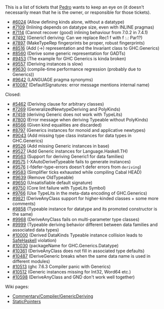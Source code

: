 
This is a list of tickets that [
Pedro](http://dreixel.net) wants to keep an eye on (it doesn't necessarily mean that he is the owner, or responsible for those tickets).


- [\#6024](http://gitlabghc.nibbler/ghc/ghc/issues/6024) (Allow defining kinds alone, without a datatype)
- [\#7109](http://gitlabghc.nibbler/ghc/ghc/issues/7109) (Inlining depends on datatype size, even with INLINE pragmas)
- [\#7114](http://gitlabghc.nibbler/ghc/ghc/issues/7114) (Cannot recover (good) inlining behaviour from 7.0.2 in 7.4.1)
- [\#7492](http://gitlabghc.nibbler/ghc/ghc/issues/7492) (Generic1 deriving: Can we replace Rec1 f with f :.: Par1?)
- [\#7897](http://gitlabghc.nibbler/ghc/ghc/issues/7897) (MakeTypeRep fingerprints be proper, robust fingerprints)
- [\#8516](http://gitlabghc.nibbler/ghc/ghc/issues/8516) (Add (-\>) representation and the Invariant class to GHC.Generics)
- [\#8560](http://gitlabghc.nibbler/ghc/ghc/issues/8560) (Derive some generic representation for GADTs)
- [\#9453](http://gitlabghc.nibbler/ghc/ghc/issues/9453) (The example for GHC Generics is kinda broken)
- [\#9557](http://gitlabghc.nibbler/ghc/ghc/issues/9557) (Deriving instances is slow)
- [\#9630](http://gitlabghc.nibbler/ghc/ghc/issues/9630) (compile-time performance regression (probably due to Generics))
- [\#9642](http://gitlabghc.nibbler/ghc/ghc/issues/9642) (LANGUAGE pragma synonyms)
- [\#10087](http://gitlabghc.nibbler/ghc/ghc/issues/10087) (DefaultSignatures: error message mentions internal name)


Closed:


- [\#5462](http://gitlabghc.nibbler/ghc/ghc/issues/5462) (Deriving clause for arbitrary classes)
- [\#7269](http://gitlabghc.nibbler/ghc/ghc/issues/7269) (GeneralizedNewtypeDeriving and PolyKinds)
- [\#7459](http://gitlabghc.nibbler/ghc/ghc/issues/7459) (deriving Generic does not work with TypeLits)
- [\#7800](http://gitlabghc.nibbler/ghc/ghc/issues/7800) (Error message when deriving Typeable without PolyKinds)
- [\#8566](http://gitlabghc.nibbler/ghc/ghc/issues/8566) (Given kind equalities are discarded)
- [\#8797](http://gitlabghc.nibbler/ghc/ghc/issues/8797) (Generics instances for monoid and applicative newtypes)
- [\#9043](http://gitlabghc.nibbler/ghc/ghc/issues/9043) (Add missing type class instances for data types in GHC.Generics)
- [\#9526](http://gitlabghc.nibbler/ghc/ghc/issues/9526) (Add missing Generic instances in base)
- [\#9527](http://gitlabghc.nibbler/ghc/ghc/issues/9527) (Add Generic instances for Language.Haskell.TH)
- [\#9563](http://gitlabghc.nibbler/ghc/ghc/issues/9563) (Support for deriving Generic1 for data families)
- [\#9575](http://gitlabghc.nibbler/ghc/ghc/issues/9575) (-XAutoDeriveTypeable fails to generate instances)
- [\#9576](http://gitlabghc.nibbler/ghc/ghc/issues/9576) (-fdefer-type-errors doesn't defer errors from `deriving`)
- [\#9583](http://gitlabghc.nibbler/ghc/ghc/issues/9583) (Simplifier ticks exhausted while compiling Cabal HEAD)
- [\#9639](http://gitlabghc.nibbler/ghc/ghc/issues/9639) (Remove OldTypeable)
- [\#9650](http://gitlabghc.nibbler/ghc/ghc/issues/9650) (Unsatisfiable default signature)
- [\#9750](http://gitlabghc.nibbler/ghc/ghc/issues/9750) (Core lint failure with TypeLits Symbol)
- [\#9766](http://gitlabghc.nibbler/ghc/ghc/issues/9766) (Use TypeLits in the meta-data encoding of GHC.Generics)
- [\#9821](http://gitlabghc.nibbler/ghc/ghc/issues/9821) (DeriveAnyClass support for higher-kinded classes + some more comments)
- [\#9858](http://gitlabghc.nibbler/ghc/ghc/issues/9858) (Typeable instance for datatype and its promoted constructor is the same)
- [\#9968](http://gitlabghc.nibbler/ghc/ghc/issues/9968) (DeriveAnyClass fails on multi-parameter type classes)
- [\#9999](http://gitlabghc.nibbler/ghc/ghc/issues/9999) (Typeable deriving behavior different between data families and associated data types)
- [\#10000](http://gitlabghc.nibbler/ghc/ghc/issues/10000) (Derived DataKinds Typeable instance collision leads to [SafeHaskell](safe-haskell) violation)
- [\#10030](http://gitlabghc.nibbler/ghc/ghc/issues/10030) (packageName for GHC.Generics.Datatype)
- [\#10361](http://gitlabghc.nibbler/ghc/ghc/issues/10361) (DeriveAnyClass does not fill in associated type defaults)
- [\#10487](http://gitlabghc.nibbler/ghc/ghc/issues/10487) (DeriveGeneric breaks when the same data name is used in different modules)
- [\#10513](http://gitlabghc.nibbler/ghc/ghc/issues/10513) (ghc 7.6.3 Compiler panic with Generics)
- [\#10512](http://gitlabghc.nibbler/ghc/ghc/issues/10512) (Generic instances missing for Int32, Word64 etc.)
- [\#10598](http://gitlabghc.nibbler/ghc/ghc/issues/10598) (DeriveAnyClass and GND don't work well together)


Wiki pages:


- [Commentary/Compiler/GenericDeriving](commentary/compiler/generic-deriving)
- [StaticPointers](static-pointers)
